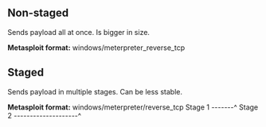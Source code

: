 ## Non-staged

Sends payload all at once.
Is bigger in size.

**Metasploit format:**
windows/meterpreter_reverse_tcp

## Staged

Sends payload in multiple stages.
Can be less stable.

**Metasploit format:**
windows/meterpreter/reverse_tcp
Stage 1 -------^
Stage 2 --------------------^